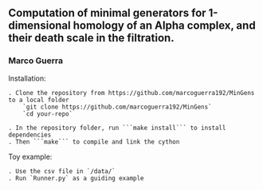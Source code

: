 ## Computation of minimal generators for 1-dimensional homology of an Alpha complex, and their death scale in the filtration.

### Marco Guerra

<hline>
    
Installation:
    
    . Clone the repository from https://github.com/marcoguerra192/MinGens to a local folder
        `git clone https://github.com/marcoguerra192/MinGens`
        `cd your-repo`
   
    . In the repository folder, run ```make install``` to install dependencies
    . Then ```make``` to compile and link the cython 

Toy example:

    . Use the csv file in `/data/`
    . Run `Runner.py` as a guiding example 